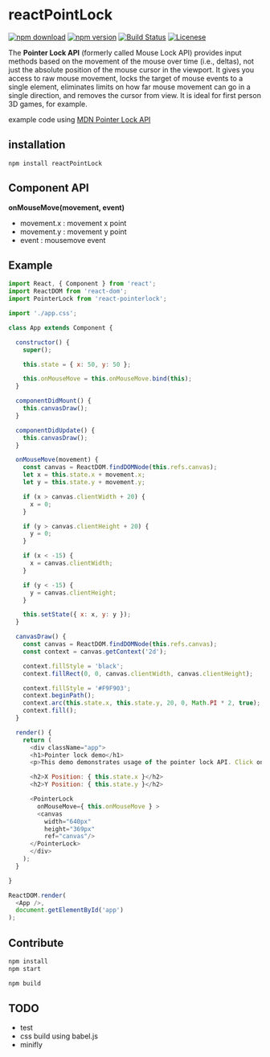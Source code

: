 # reactPointLock

[![npm download](https://img.shields.io/npm/dt/react-pointerlock.svg)](https://www.npmjs.com/package/react-pointerlock)
[![npm version](https://img.shields.io/npm/v/react-pointerlock.svg)](https://www.npmjs.com/package/react-pointerlock)
[![Build Status](https://img.shields.io/travis/jeongsd/react-pointerlock.svg)](https://travis-ci.org/jeongsd/react-pointerlock)
[![Licenese](https://img.shields.io/npm/l/react-pointerlock.svg)](./LICENSE)

The __Pointer Lock API__ (formerly called Mouse Lock API) provides input methods based on the movement of the mouse over time (i.e., deltas), not just the absolute position of the mouse cursor in the viewport. It gives you access to raw mouse movement, locks the target of mouse events to a single element, eliminates limits on how far mouse movement can go in a single direction, and removes the cursor from view. It is ideal for first person 3D games, for example.

example code using [MDN Pointer Lock API](https://developer.mozilla.org/en-US/docs/Web/API/Pointer_Lock_API)

## installation
`npm install reactPointLock`


## Component API
__onMouseMove(movement, event)__
- movement.x : movement x point
- movement.y : movement y point
- event : mousemove event

## Example
```js
import React, { Component } from 'react';
import ReactDOM from 'react-dom';
import PointerLock from 'react-pointerlock';

import './app.css';

class App extends Component {

  constructor() {
    super();

    this.state = { x: 50, y: 50 };

    this.onMouseMove = this.onMouseMove.bind(this);
  }

  componentDidMount() {
    this.canvasDraw();
  }

  componentDidUpdate() {
    this.canvasDraw();
  }

  onMouseMove(movement) {
    const canvas = ReactDOM.findDOMNode(this.refs.canvas);
    let x = this.state.x + movement.x;
    let y = this.state.y + movement.y;

    if (x > canvas.clientWidth + 20) {
      x = 0;
    }

    if (y > canvas.clientHeight + 20) {
      y = 0;
    }

    if (x < -15) {
      x = canvas.clientWidth;
    }

    if (y < -15) {
      y = canvas.clientHeight;
    }

    this.setState({ x: x, y: y });
  }

  canvasDraw() {
    const canvas = ReactDOM.findDOMNode(this.refs.canvas);
    const context = canvas.getContext('2d');

    context.fillStyle = 'black';
    context.fillRect(0, 0, canvas.clientWidth, canvas.clientHeight);

    context.fillStyle = '#F9F903';
    context.beginPath();
    context.arc(this.state.x, this.state.y, 20, 0, Math.PI * 2, true);
    context.fill();
  }

  render() {
    return (
      <div className="app">
      <h1>Pointer lock demo</h1>
      <p>This demo demonstrates usage of the pointer lock API. Click on the canvas area and your mouse will directly control the ball inside the canvas, not your mouse pointer. You can press escape to return to the standard expected state.</p>

      <h2>X Position: { this.state.x }</h2>
      <h2>Y Position: { this.state.y }</h2>

      <PointerLock
        onMouseMove={ this.onMouseMove } >
        <canvas
          width="640px"
          height="369px"
          ref="canvas"/>
      </PointerLock>
      </div>
    );
  }

}

ReactDOM.render(
  <App />,
  document.getElementById('app')
);
```

## Contribute

```bash
npm install
npm start
```

```bash
npm build
```


## TODO
- test
- css build using babel.js
- minifly
